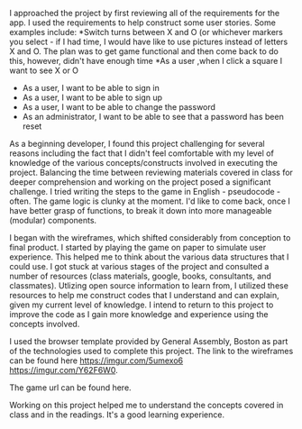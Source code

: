 
I approached the project by first reviewing all of the requirements for the app. I used the requirements to help construct some user stories. Some examples include:
  *Switch turns between X and O (or whichever markers you select - if I had time, I would have like to use pictures instead of letters X and O. The plan was to get game functional and then come back to do this, however, didn't have enough time
  *As a user ,when I click a square I want to see X or O
  * As a user, I want to be able to sign in
  * As a user, I want to be able to sign up
  * As a user, I want to be able to change the password
  * As an administrator, I want to be able to see that a password has been
   reset

As a beginning developer, I found this project challenging for several reasons including the fact that I didn't feel comfortable with my level of knowledge of the various concepts/constructs involved in executing the project. Balancing the time between reviewing materials covered in class for deeper comprehension and working on the project posed a significant challenge. I tried writing the steps to the game in English - pseudocode - often. The game logic is clunky at the moment. I'd like to come back, once I have better grasp of functions, to break it down into more manageable (modular) components.

I began with the wireframes, which shifted considerably from conception to final product. I started by playing the game on paper to simulate user experience. This helped me to think about the various data structures that I could use. I got stuck at various stages of the project and consulted a number of resources (class materials, google, books, consultants, and classmates). Utlizing open source information to learn from, I utilized these resources to help me construct codes that I understand and can explain, given my current level of knowledge. I intend to return to this project to improve the code as I gain more knowledge and experience using the concepts involved.

I used the browser template provided by General Assembly, Boston as part of the technologies used to complete this project. The link to the wireframes can be found here
https://imgur.com/5umexo6
https://imgur.com/Y62F6W0.

 The game url can be found here.

Working on this project helped me to understand the concepts covered in class and in the readings. It's a good learning experience.
